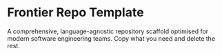 # Frontier Repo Template

A comprehensive, language-agnostic repository scaffold optimised for modern software engineering teams. Copy what you need and delete the rest.
